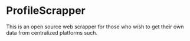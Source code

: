 # ProfileScrapper
This is an open source web scrapper for those who wish to get their own data from centralized platforms such.
